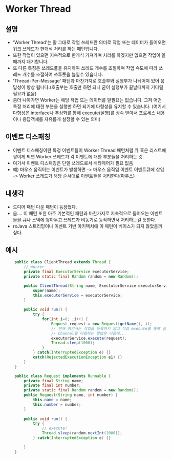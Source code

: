 # Worker Thread

## 설명
- 'Worker Thread'는 말 그대로 작업 쓰레드란 의미로 작업 또는 데이터가 들어오면 워크 쓰레드가 한개식 처리를 하는 패턴입니다.
- 또한 작업이 있으면 지속적으로 한개식 가져가며 처리를 하겠지만 없으면 작업이 올때까지 대기합니다.
- 또 다른 특징은 쓰레드풀을 유지하여 쓰레드 개수를 조절하며 작업 속도에 따라 쓰레드 개수를 조절하여 쓰루풋을 높일수 있습니다.
- 'Thread-Per-Message' 패턴과 마찬가지로 호출부와 실행부가 나뉘어져 있어 응답성이 향상 됩니다.(호출부는 호출만 하면 되니 굳이 실행부가 끝날때까지 기다릴 필요가 없음)
- 좀더 나아가면 Worker는 해당 작업 또는 데이터를 알필요는 없습니다. 그저 어떤 특정 처리에 대한 부분을 실행만 하면 되기에 다형성을 유지할 수 있습니다.
(여기서 다형성은 interface나 추상화를 통해 execute(실행)를 상속 받아서 프로세스 내용이나 응답객체를 자유롭게 설정할 수 있는 의미)

## 이벤트 디스패칭
- 이벤트 디스패칭이란 특정 이벤트들이 Worker Thread 패턴처럼 큐 혹은 리스트에 쌓이게 되면 Worker 쓰레드가 각 이벤트에 대한 부분들을 처리하는 것.
- 여기서 이벤트 디스패칭은 단일 쓰레드로서 배타제어가 필요 없음
- 예) 마우스 움직이는 이벤트가 발생하면 -> 마우스 움직임 이벤트 이벤트큐에 삽입 -> Worker 쓰레드가 해당 순서대로 이벤트들을 처리한다(마우스)

## 내생각
- 드디어 패턴 다운 패턴이 등장했다.
- 음.... 이 패턴 또한 아주 기본적인 패턴과 마찬가지로 지속적으로 들어오는 이벤트들을 큐나 스택에 쌓아두고 쓰레드가 비동기로 동작하면서 처리하는걸 뜻한다.
- rxJava 스트리밍이나 이벤트 기반 아키텍처에 이 패턴이 베이스가 되지 않았을까 싶다.

## 예시
~~~ java
    public class ClientThread extends Thread {
        // Worker
        private final ExecutorService executorService;
        private static final Random random = new Random();

        public ClientThread(String name, ExectutorService executorService) {
            super(name);
            this.executorService = executorService;
        }
        
        public void run() {
            try {
                for(int i=0; ;i++) {
                    Request request = new Request(getName(), i);
                    // 현재 여기서는 작업을 등록하지 않고 직접 execute를 통해 실행 했다.
                    // Channel을 이용하는 방법은 다음에...
                    executorService.execute(request);
                    Thread.sleep(1000);
                }
            } catch(InterruptedException e) {}
            catch(RejectedExecutionException e1) {}
        }
    }

    public class Request implements Runnable {
        private final String name;
        private final int number;
        private static final Random random = new Random();
        public Request(String name, int number) {
            this.name = name;
            this.number = number;
        }
        
        public void run() {
            try {
                // execute!
                Thread.sleep(random.nextInt(1000));
            } catch(InterruptedException e) {}

        }
    }
~~~
